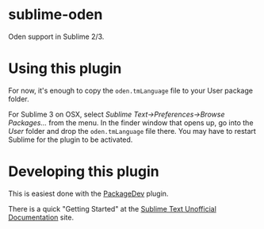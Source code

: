 # sublime-oden
Oden support in Sublime 2/3.

# Using this plugin

For now, it's enough to copy the `oden.tmLanguage` file to your User package folder.

For Sublime 3 on OSX, select _Sublime Text->Preferences->Browse Packages..._ from the menu. In the finder window that opens up, go into the _User_ folder and drop the `oden.tmLanguage` file there. You may have to restart Sublime for the plugin to be activated.

# Developing this plugin

This is easiest done with the [PackageDev](https://github.com/SublimeText/PackageDev) plugin.

There is a quick "Getting Started" at the [Sublime Text Unofficial Documentation](http://docs.sublimetext.info/en/latest/extensibility/syntaxdefs.html) site.
